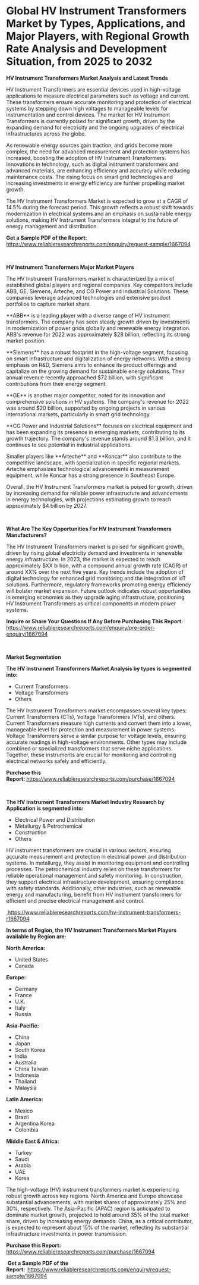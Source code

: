 <p><h1>Global HV Instrument Transformers Market by Types, Applications, and Major Players, with Regional Growth Rate Analysis and Development Situation, from 2025 to 2032</h1></p><p><strong>HV Instrument Transformers Market Analysis and Latest Trends</strong></p>
<p><p>HV Instrument Transformers are essential devices used in high-voltage applications to measure electrical parameters such as voltage and current. These transformers ensure accurate monitoring and protection of electrical systems by stepping down high voltages to manageable levels for instrumentation and control devices. The market for HV Instrument Transformers is currently poised for significant growth, driven by the expanding demand for electricity and the ongoing upgrades of electrical infrastructures across the globe.</p><p>As renewable energy sources gain traction, and grids become more complex, the need for advanced measurement and protection systems has increased, boosting the adoption of HV Instrument Transformers. Innovations in technology, such as digital instrument transformers and advanced materials, are enhancing efficiency and accuracy while reducing maintenance costs. The rising focus on smart grid technologies and increasing investments in energy efficiency are further propelling market growth.</p><p>The HV Instrument Transformers Market is expected to grow at a CAGR of 14.5% during the forecast period. This growth reflects a robust shift towards modernization in electrical systems and an emphasis on sustainable energy solutions, making HV Instrument Transformers integral to the future of energy management and distribution.</p></p>
<p><strong>Get a Sample PDF of the Report:&nbsp;</strong> <a href="https://www.reliableresearchreports.com/enquiry/request-sample/1667094?utm_campaign=38&utm_medium=2&utm_source=Github&utm_content=ia&utm_term=17042025&utm_id=hv-instrument-transformers">https://www.reliableresearchreports.com/enquiry/request-sample/1667094</a></p>
<p>&nbsp;</p>
<p><strong>HV Instrument Transformers Major Market Players</strong></p>
<p><p>The HV Instrument Transformers market is characterized by a mix of established global players and regional companies. Key competitors include ABB, GE, Siemens, Arteche, and CG Power and Industrial Solutions. These companies leverage advanced technologies and extensive product portfolios to capture market share.</p><p>**ABB** is a leading player with a diverse range of HV instrument transformers. The company has seen steady growth driven by investments in modernization of power grids globally and renewable energy integration. ABB's revenue for 2022 was approximately $28 billion, reflecting its strong market position.</p><p>**Siemens** has a robust footprint in the high-voltage segment, focusing on smart infrastructure and digitalization of energy networks. With a strong emphasis on R&D, Siemens aims to enhance its product offerings and capitalize on the growing demand for sustainable energy solutions. Their annual revenue recently approached $72 billion, with significant contributions from their energy segment.</p><p>**GE** is another major competitor, noted for its innovation and comprehensive solutions in HV systems. The company's revenue for 2022 was around $20 billion, supported by ongoing projects in various international markets, particularly in smart grid technology.</p><p>**CG Power and Industrial Solutions** focuses on electrical equipment and has been expanding its presence in emerging markets, contributing to its growth trajectory. The company's revenue stands around $1.3 billion, and it continues to see potential in industrial applications.</p><p>Smaller players like **Arteche** and **Koncar** also contribute to the competitive landscape, with specialization in specific regional markets. Arteche emphasizes technological advancements in measurement equipment, while Koncar has a strong presence in Southeast Europe.</p><p>Overall, the HV Instrument Transformers market is poised for growth, driven by increasing demand for reliable power infrastructure and advancements in energy technologies, with projections estimating growth to reach approximately $4 billion by 2027.</p></p>
<p>&nbsp;</p>
<p><strong>What Are The Key Opportunities For HV Instrument Transformers Manufacturers?</strong></p>
<p><p>The HV Instrument Transformers market is poised for significant growth, driven by rising global electricity demand and investments in renewable energy infrastructure. In 2023, the market is expected to reach approximately $XX billion, with a compound annual growth rate (CAGR) of around XX% over the next five years. Key trends include the adoption of digital technology for enhanced grid monitoring and the integration of IoT solutions. Furthermore, regulatory frameworks promoting energy efficiency will bolster market expansion. Future outlook indicates robust opportunities in emerging economies as they upgrade aging infrastructure, positioning HV Instrument Transformers as critical components in modern power systems.</p></p>
<p><strong>Inquire or Share Your Questions If Any Before Purchasing This Report:</strong> <a href="https://www.reliableresearchreports.com/enquiry/pre-order-enquiry/1667094?utm_campaign=38&utm_medium=2&utm_source=Github&utm_content=ia&utm_term=17042025&utm_id=hv-instrument-transformers">https://www.reliableresearchreports.com/enquiry/pre-order-enquiry/1667094</a></p>
<p>&nbsp;</p>
<p><strong>Market Segmentation</strong></p>
<p><strong>The HV Instrument Transformers Market Analysis by types is segmented into:</strong></p>
<p><ul><li>Current Transformers</li><li>Voltage Transformers</li><li>Others</li></ul></p>
<p><p>The HV Instrument Transformers market encompasses several key types: Current Transformers (CTs), Voltage Transformers (VTs), and others. Current Transformers measure high currents and convert them into a lower, manageable level for protection and measurement in power systems. Voltage Transformers serve a similar purpose for voltage levels, ensuring accurate readings in high-voltage environments. Other types may include combined or specialized transformers that serve niche applications. Together, these instruments are crucial for monitoring and controlling electrical networks safely and efficiently.</p></p>
<p><strong>Purchase this Report:&nbsp;</strong><a href="https://www.reliableresearchreports.com/purchase/1667094?utm_campaign=38&utm_medium=2&utm_source=Github&utm_content=ia&utm_term=17042025&utm_id=hv-instrument-transformers">https://www.reliableresearchreports.com/purchase/1667094</a></p>
<p>&nbsp;</p>
<p><strong>The HV Instrument Transformers Market Industry Research by Application is segmented into:</strong></p>
<p><ul><li>Electrical Power and Distribution</li><li>Metallurgy & Petrochemical</li><li>Construction</li><li>Others</li></ul></p>
<p><p>HV instrument transformers are crucial in various sectors, ensuring accurate measurement and protection in electrical power and distribution systems. In metallurgy, they assist in monitoring equipment and controlling processes. The petrochemical industry relies on these transformers for reliable operational management and safety monitoring. In construction, they support electrical infrastructure development, ensuring compliance with safety standards. Additionally, other industries, such as renewable energy and manufacturing, benefit from HV instrument transformers for efficient and precise electrical management and control.</p></p>
<p><a href="https://www.reliableresearchreports.com/hv-instrument-transformers-r1667094?utm_campaign=38&utm_medium=2&utm_source=Github&utm_content=ia&utm_term=17042025&utm_id=hv-instrument-transformers">&nbsp;https://www.reliableresearchreports.com/hv-instrument-transformers-r1667094</a></p>
<p><strong>In terms of Region, the HV Instrument Transformers Market Players available by Region are:</strong></p>
<p>
    <p> <strong> North America: </strong>
        <ul>
            <li>United States</li>
            <li>Canada</li>
        </ul>
        </p> 
    <p> <strong> Europe: </strong>
        <ul>
            <li>Germany</li>
            <li>France</li>
            <li>U.K.</li>
            <li>Italy</li>
            <li>Russia</li>
        </ul>
        </p> 
    <p> <strong> Asia-Pacific: </strong>
        <ul>
            <li>China</li>
            <li>Japan</li>
            <li>South Korea</li>
            <li>India</li>
            <li>Australia</li>
            <li>China Taiwan</li>
            <li>Indonesia</li>
            <li>Thailand</li>
            <li>Malaysia</li>
        </ul>
        </p> 
    <p> <strong> Latin America: </strong>
        <ul>
            <li>Mexico</li>
            <li>Brazil</li>
            <li>Argentina Korea</li>
            <li>Colombia</li>
        </ul>
        </p> 
    <p> <strong> Middle East & Africa: </strong>
        <ul>
            <li>Turkey</li>
            <li>Saudi</li>
            <li>Arabia</li>
            <li>UAE</li>
            <li>Korea</li>
        </ul>
    </p>
    </p>
<p><p>The high-voltage (HV) instrument transformers market is experiencing robust growth across key regions. North America and Europe showcase substantial advancements, with market shares of approximately 25% and 30%, respectively. The Asia-Pacific (APAC) region is anticipated to dominate market growth, projected to hold around 35% of the total market share, driven by increasing energy demands. China, as a critical contributor, is expected to represent about 15% of the market, reflecting its substantial infrastructure investments in power transmission.</p></p>
<p><strong>Purchase this Report: </strong><a href="https://www.reliableresearchreports.com/purchase/1667094?utm_campaign=38&utm_medium=2&utm_source=Github&utm_content=ia&utm_term=17042025&utm_id=hv-instrument-transformers">https://www.reliableresearchreports.com/purchase/1667094</a></p>
<p>&nbsp;<strong>Get a Sample PDF of the Report:&nbsp;&nbsp;</strong><a href="https://www.reliableresearchreports.com/enquiry/request-sample/1667094?utm_campaign=38&utm_medium=2&utm_source=Github&utm_content=ia&utm_term=17042025&utm_id=hv-instrument-transformers">https://www.reliableresearchreports.com/enquiry/request-sample/1667094</a></p>
<p><strong></strong></p>
<p><p></p><p></p><p></p></p>